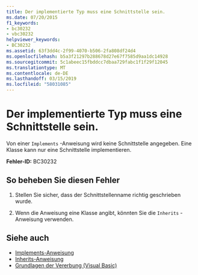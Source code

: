 ```yaml
---
title: Der implementierte Typ muss eine Schnittstelle sein.
ms.date: 07/20/2015
f1_keywords:
- bc30232
- vbc30232
helpviewer_keywords:
- BC30232
ms.assetid: 63f3dd4c-2f99-4070-b506-2fa808df24d4
ms.openlocfilehash: b5a3f21297b288678d27e67f7585d9aa1dc14928
ms.sourcegitcommit: 5c1abeec15fbddcc7dbaa729fabc1f1f29f12045
ms.translationtype: MT
ms.contentlocale: de-DE
ms.lasthandoff: 03/15/2019
ms.locfileid: "58031085"
---
```

# <a name="implemented-type-must-be-an-interface"></a>Der implementierte Typ muss eine Schnittstelle sein.
Von einer `Implements` -Anweisung wird keine Schnittstelle angegeben. Eine Klasse kann nur eine Schnittstelle implementieren.  
  
 **Fehler-ID:** BC30232  
  
## <a name="to-correct-this-error"></a>So beheben Sie diesen Fehler  
  
1.  Stellen Sie sicher, dass der Schnittstellenname richtig geschrieben wurde.  
  
2.  Wenn die Anweisung eine Klasse angibt, könnten Sie die `Inherits` -Anweisung verwenden.  
  
## <a name="see-also"></a>Siehe auch

- [Implements-Anweisung](../../visual-basic/language-reference/statements/implements-statement.md)
- [Inherits-Anweisung](../../visual-basic/language-reference/statements/inherits-statement.md)
- [Grundlagen der Vererbung (Visual Basic)](~/docs/visual-basic/programming-guide/language-features/objects-and-classes/inheritance-basics.md)

